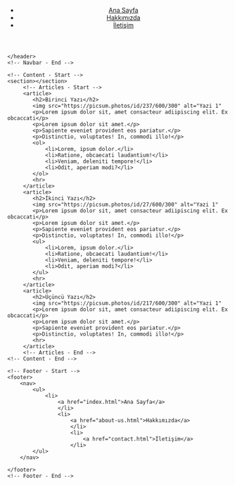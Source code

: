 <!DOCTYPE html>
<html lang="tr">
<head>
    <meta charset="UTF-8">
    <meta http-equiv="X-UA-Compatible" content="IE=edge">
    <meta name="viewport" content="width=device-width, initial-scale=1.0">
    <title>Ana Sayfa</title>
</head>
<body>
    <!-- Navbar - Start -->
    <header>
        <nav>
            <ul>
                <li>
                    <a href="index.html">Ana Sayfa</a>
                    </li>
                    <li>
                        <a href="about-us.html">Hakkımızda</a>
                        </li>
                        <li>
                            <a href="contact.html">İletişim</a>
                        </li>
            </ul>
        </nav>
    </header>


    </header>
    <!-- Navbar - End -->

    <!-- Content - Start -->
    <section></section>
         <!-- Articles - Start -->
         <article>
            <h2>Birinci Yazı</h2>
            <img src="https://picsum.photos/id/237/600/300" alt="Yazi 1"
            <p>Lorem ipsum dolor sit, amet consacteur adiipiscing elit. Ex obcaccati</p>
            <p>Lorem ipsum dolor sit amet.</p>
            <p>Sapiente eveniet provident eos pariatur.</p>
            <p>Distinctio, voluptates! In, commodi illo!</p>
            <ol>
                <li>Lorem, ipsum dolor.</li>
                <li>Ratione, obcaecati laudantium!</li>
                <li>Veniam, deleniti tempore!</li>
                <li>Odit, aperiam modi?</li>
            </ol>
            <hr>
         </article>
         <article>
            <h2>İkinci Yazı</h2>
            <img src="https://picsum.photos/id/27/600/300" alt="Yazi 1"
            <p>Lorem ipsum dolor sit, amet consacteur adiipiscing elit. Ex obcaccati</p>
            <p>Lorem ipsum dolor sit amet.</p>
            <p>Sapiente eveniet provident eos pariatur.</p>
            <p>Distinctio, voluptates! In, commodi illo!</p>
            <ul>
                <li>Lorem, ipsum dolor.</li>
                <li>Ratione, obcaecati laudantium!</li>
                <li>Veniam, deleniti tempore!</li>
                <li>Odit, aperiam modi?</li>
            </ul>
            <hr>
         </article>
         <article>
            <h2>Üçüncü Yazı</h2>
            <img src="https://picsum.photos/id/217/600/300" alt="Yazi 1"
            <p>Lorem ipsum dolor sit, amet consacteur adiipiscing elit. Ex obcaccati</p>
            <p>Lorem ipsum dolor sit amet.</p>
            <p>Sapiente eveniet provident eos pariatur.</p>
            <p>Distinctio, voluptates! In, commodi illo!</p>
            <hr>
         </article>
         <!-- Articles - End -->
    <!-- Content - End -->

    <!-- Footer - Start -->
    <footer>
        <nav>
            <ul>
                <li>
                    <a href="index.html">Ana Sayfa</a>
                    </li>
                    <li>
                        <a href="about-us.html">Hakkımızda</a>
                        </li>
                        <li>
                            <a href="contact.html">İletişim</a>
                        </li>
            </ul>
        </nav>

    </footer>
    <!-- Footer - End -->



    
</body>
</html>
